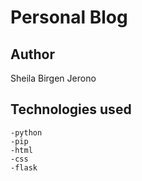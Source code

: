 # Personal Blog

## Author
Sheila Birgen Jerono

## Technologies used
    -python
    -pip
    -html
    -css
    -flask